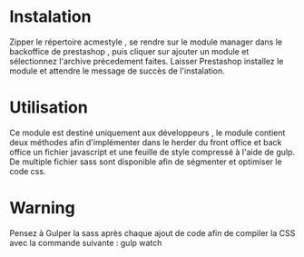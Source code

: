 Instalation
=====
Zipper le répertoire acmestyle , se rendre sur le module manager dans le backoffice de prestashop , puis cliquer sur ajouter un module et sélectionnez l'archive précedement faites.
 Laisser Prestashop installez le module et attendre le message de succès de l'instalation.
 
 Utilisation
 ====
 Ce module est destiné uniquement aux développeurs , le module contient deux méthodes afin d'implémenter dans le herder du front office et back office un fichier javascript et une feuille de style compressé à l'aide de gulp. De multiple fichier sass sont disponible afin de ségmenter et optimiser le code css.
 
 Warning 
 ======
 Pensez à Gulper la sass après chaque ajout de code afin de compiler la CSS avec la commande suivante : gulp watch